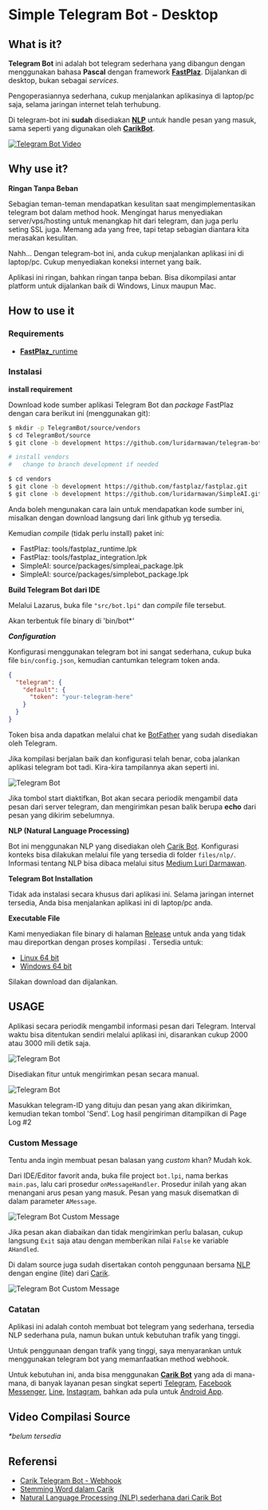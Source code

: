 

# Simple Telegram Bot - Desktop

## What is it?

**Telegram Bot** ini adalah bot telegram sederhana yang dibangun dengan menggunakan bahasa **Pascal** dengan framework [**FastPlaz**](https://fastplaz.com). Dijalankan di desktop, bukan sebagai _services_.

Pengoperasiannya sederhana, cukup menjalankan aplikasinya di laptop/pc saja, selama jaringan internet telah terhubung.

Di telegram-bot ini **sudah** disediakan [**NLP**](https://medium.com/@luridarmawan/natural-language-processing-nlp-sederhana-dari-carik-bot-78952b618695) untuk handle pesan yang masuk, sama seperti yang digunakan oleh [**CarikBot**](https://carik.id).

[![Telegram Bot Video](assets/video.png)](https://youtu.be/SgcHuqY9dSM "Telegram Bot Video")

## Why use it?

**Ringan Tanpa Beban**

Sebagian teman-teman mendapatkan kesulitan saat mengimplementasikan telegram bot dalam method hook. Mengingat harus menyediakan server/vps/hosting untuk menangkap hit dari telegram, dan juga perlu seting SSL juga. Memang ada yang free, tapi tetap sebagian diantara kita merasakan kesulitan.

Nahh...
Dengan telegram-bot ini, anda cukup menjalankan aplikasi ini di laptop/pc. Cukup menyediakan koneksi internet yang baik.

Aplikasi ini ringan, bahkan ringan tanpa beban. Bisa dikompilasi antar platform untuk dijalankan baik di Windows, Linux maupun Mac.


## How to use it


### Requirements

- [**FastPlaz**_runtime](http://www.fastplaz.com/)

### Instalasi

**install requirement**

Download kode sumber aplikasi Telegram Bot dan _package_ FastPlaz dengan cara berikut ini (menggunakan git):

```bash
$ mkdir -p TelegramBot/source/vendors
$ cd TelegramBot/source
$ git clone -b development https://github.com/luridarmawan/telegram-bot.git

# install vendors
#   change to branch development if needed

$ cd vendors
$ git clone -b development https://github.com/fastplaz/fastplaz.git
$ git clone -b development https://github.com/luridarmawan/SimpleAI.git

```

Anda boleh mengunakan cara lain untuk mendapatkan kode sumber ini, misalkan dengan download langsung dari link github yg tersedia.

Kemudian _compile_ (tidak perlu install) paket ini:

- FastPlaz: tools/fastplaz_runtime.lpk
- FastPlaz: tools/fastplaz_integration.lpk
- SimpleAI: source/packages/simpleai_package.lpk
- SimpleAI: source/packages/simplebot_package.lpk

**Build Telegram Bot dari IDE**

Melalui Lazarus, buka file `"src/bot.lpi"` dan *compile* file tersebut. 

Akan terbentuk file binary di 'bin/bot*'

***Configuration***

Konfigurasi menggunakan telegram bot ini sangat sederhana, cukup buka file `bin/config.json`, kemudian cantumkan telegram token anda.

```json
{
  "telegram": {
    "default": {
      "token": "your-telegram-here"
    }
  }
}
```

Token bisa anda dapatkan melalui chat ke [BotFather](https://telegram.me/botfather) yang sudah disediakan oleh Telegram.

Jika kompilasi berjalan baik dan konfigurasi telah benar, coba jalankan aplikasi telegram bot tadi.
Kira-kira tampilannya akan seperti ini.

![Telegram Bot](assets/app.png "Telegram Bot")

Jika tombol start diaktifkan, Bot akan secara periodik mengambil data pesan dari server telegram, dan mengirimkan pesan balik berupa **echo** dari pesan yang dikirim sebelumnya.

**NLP (Natural Language Processing)**

Bot ini menggunakan NLP yang disediakan oleh [Carik Bot](https://carik.id?ref=github). Konfigurasi konteks bisa dilakukan melalui file yang tersedia di folder `files/nlp/`. Informasi tentang NLP bisa dibaca melalui situs [Medium Luri Darmawan](https://medium.com/@luridarmawan/natural-language-processing-nlp-sederhana-dari-carik-bot-78952b618695).

**Telegram Bot Installation**

Tidak ada instalasi secara khusus dari aplikasi ini. Selama jaringan internet tersedia, Anda bisa menjalankan aplikasi ini di laptop/pc anda.

**Executable File**

Kami menyediakan file binary di halaman [Release](https://github.com/luridarmawan/telegram-bot/releases) untuk anda yang tidak mau direportkan dengan proses kompilasi . Tersedia untuk:

- [Linux 64 bit](https://github.com/luridarmawan/telegram-bot/releases/download/0.0.0/TelegramBot-binary-linux64.zip)
- [Windows 64 bit](https://github.com/luridarmawan/telegram-bot/releases/download/0.0.0/TelegramBot-binary-win64.zip)

Silakan download dan dijalankan.


## USAGE

Aplikasi secara periodik mengambil informasi pesan dari Telegram. Interval waktu bisa ditentukan sendiri melalui aplikasi ini, disarankan cukup 2000 atau 3000 mili detik saja.

![Telegram Bot](assets/app-interval.png "Interval Telegram Bot")

Disediakan fitur untuk mengirimkan pesan secara manual.

![Telegram Bot](assets/app-sendmessage.png "Send Message Telegram Bot")

Masukkan telegram-ID yang dituju dan pesan yang akan dikirimkan, kemudian tekan tombol 'Send'. Log hasil pengiriman ditampilkan di Page Log #2

### Custom Message

Tentu anda ingin membuat pesan balasan yang _custom_ khan? Mudah kok.

Dari IDE/Editor favorit anda, buka file project `bot.lpi`, nama berkas `main.pas`, lalu cari prosedur `onMessageHandler`. Prosedur inilah yang akan menangani arus pesan yang masuk. Pesan yang masuk disematkan di dalam parameter `AMessage`.

![Telegram Bot Custom Message](assets/basic-code.png "Basic Code Telegram Bot")

Jika pesan akan diabaikan dan tidak mengirimkan perlu balasan, cukup langsung `Exit` saja atau dengan memberikan nilai `False` ke variable `AHandled`.

Di dalam source juga sudah disertakan contoh penggunaan bersama [NLP](https://medium.com/@luridarmawan/natural-language-processing-nlp-sederhana-dari-carik-bot-78952b618695) dengan engine (lite) dari [Carik](https://carik.id).

![Telegram Bot Custom Message](assets/code-nlp.png "Message Handler with NLP")

### Catatan

Aplikasi ini adalah contoh membuat bot telegram yang sederhana, tersedia NLP sederhana pula, namun bukan untuk kebutuhan trafik yang tinggi.

Untuk penggunaan dengan trafik yang tinggi, saya menyarankan untuk menggunakan telegram bot yang memanfaatkan method webhook.
 
Untuk kebutuhan ini, anda bisa menggunakan [**Carik Bot**](https://carik.id) yang ada di mana-mana, di banyak layanan pesan singkat seperti [Telegram](https://t.me/carikbot), [Facebook Messenger](https://m.me/Carik.Bot), [Line](https://line.me/ti/p/~@carik), [Instagram](https://www.instagram.com/carikbot/), bahkan ada pula untuk [Android App](https://carik.id/app).

## Video Compilasi Source

_*belum tersedia_

## Referensi

- [Carik Telegram Bot - Webhook](https://github.com/luridarmawan/carik)
- [Stemming Word dalam Carik](https://medium.com/@luridarmawan/stemming-word-dalam-carik-da3b802038c8)
- [Natural Language Processing (NLP) sederhana dari Carik Bot](https://medium.com/@luridarmawan/natural-language-processing-nlp-sederhana-dari-carik-bot-78952b618695)

